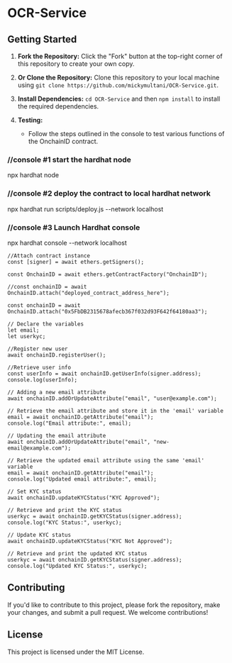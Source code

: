 # OCR-Service

## Getting Started

1. **Fork the Repository:** Click the "Fork" button at the top-right corner of this repository to create your own copy.

2. **Or Clone the Repository:** Clone this repository to your local machine using `git clone https://github.com/mickymultani/OCR-Service.git`.

3. **Install Dependencies:** `cd OCR-Service` and then `npm install` to install the required dependencies.

4. **Testing:**

   - Follow the steps outlined in the console to test various functions of the OnchainID contract.


### //console #1 start the hardhat node
 npx hardhat node

### //console #2 deploy the contract to local hardhat network
 npx hardhat run scripts/deploy.js --network localhost

### //console #3 Launch Hardhat console 
 npx hardhat console --network localhost


    //Attach contract instance
    const [signer] = await ethers.getSigners();

    const OnchainID = await ethers.getContractFactory("OnchainID");

    //const onchainID = await OnchainID.attach("deployed_contract_address_here");

    const onchainID = await OnchainID.attach("0x5FbDB2315678afecb367f032d93F642f64180aa3");

    // Declare the variables
    let email;
    let userkyc;

    //Register new user
    await onchainID.registerUser();

    //Retrieve user info
    const userInfo = await onchainID.getUserInfo(signer.address);
    console.log(userInfo);

    // Adding a new email attribute
    await onchainID.addOrUpdateAttribute("email", "user@example.com");

    // Retrieve the email attribute and store it in the 'email' variable
    email = await onchainID.getAttribute("email");
    console.log("Email attribute:", email);

    // Updating the email attribute
    await onchainID.addOrUpdateAttribute("email", "new-email@example.com");

    // Retrieve the updated email attribute using the same 'email' variable
    email = await onchainID.getAttribute("email");
    console.log("Updated email attribute:", email);

    // Set KYC status
    await onchainID.updateKYCStatus("KYC Approved");

    // Retrieve and print the KYC status
    userkyc = await onchainID.getKYCStatus(signer.address);
    console.log("KYC Status:", userkyc);

    // Update KYC status
    await onchainID.updateKYCStatus("KYC Not Approved");

    // Retrieve and print the updated KYC status
    userkyc = await onchainID.getKYCStatus(signer.address);
    console.log("Updated KYC Status:", userkyc);

## Contributing

If you'd like to contribute to this project, please fork the repository, make your changes, and submit a pull request. We welcome contributions!

## License

This project is licensed under the MIT License.